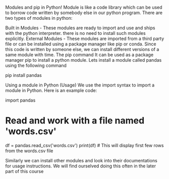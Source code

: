 Modules and pip in Python!
Module is like a code library which can be used to borrow code written by somebody else in our python program. There are two types of modules in python:

Built in Modules - These modules are ready to import and use and ships with the python interpreter. there is no need to install such modules explicitly.
External Modules - These modules are imported from a third party file or can be installed using a package manager like pip or conda. Since this code is written by someone else, we can install different versions of a same module with time.
The pip command
It can be used as a package manager pip to install a python module. Lets install a module called pandas using the following command

pip install pandas

Using a module in Python (Usage)
We use the import syntax to import a module in Python. Here is an example code:

import pandas
# Read and work with a file named 'words.csv'
df = pandas.read_csv('words.csv')
print(df) # This will display first few rows from the words.csv file

Similarly we can install other modules and look into their documentations for usage instructions.
We will find ourselved doing this often in the later part of this course